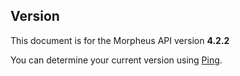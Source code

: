 ## Version

<aside class="info">
This document is for the Morpheus API version <b>4.2.2</b>
</aside>

You can determine your current version using [Ping](#ping).
